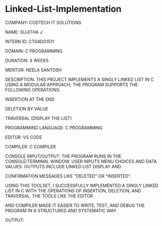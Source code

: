 # Linked-List-Implementation
COMPANY: CODTECH IT SOLUTIONS

NAME: SUJITHA J

INTERN ID: CT04DG1511

DOMAIN: C PROGRAMMING

DURATION: 4 WEEKS

MENTOR: NEELA SANTOSH

DESCRIPTION: THIS PROJECT IMPLEMENTS A SINGLY LINKED LIST IN C USING A MODULAR APPROACH. THE PROGRAM SUPPORTS THE FOLLOWING OPERATIONS:

INSERTION AT THE END

DELETION BY VALUE

TRAVERSAL (DISPLAY THE LIST)

PROGRAMMING LANGUAGE: C PROGRAMMING

EDITOR: VS CODE

COMPILER: C COMPILER

CONSOLE INPUT/OUTPUT: THE PROGRAM RUNS IN THE CONSOLE/TERMINAL WINDOW. USER INPUTS MENU CHOICES AND DATA VALUES. OUTPUTS INCLUDE LINKED LIST DISPLAY AND 

CONFIRMATION MESSAGES LIKE "DELETED" OR "INSERTED".

USING THIS TOOLSET, I SUCCESSFULLY IMPLEMENTED A SINGLY LINKED LIST IN C WITH THE OPERATIONS OF INSERTION, DELETION, AND TRAVERSAL. THE TOOLS LIKE THE EDITOR 

AND COMPILER MADE IT EASIER TO WRITE, TEST, AND DEBUG THE PROGRAM IN A STRUCTURED AND SYSTEMATIC WAY.

OUTPUT:

